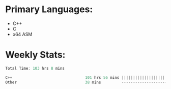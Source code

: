 # Primary Languages:
- C++
- C
- x64 ASM

# Weekly Stats:
<!--START_SECTION:waka-->

```C++
Total Time: 103 hrs 8 mins

C++                                101 hrs 56 mins |||||||||||||||||||||||||   98.22 %
Other                              38 mins         -------------------------   00.62 %
```

<!--END_SECTION:waka-->


